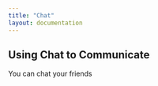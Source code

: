 ```yaml
---
title: "Chat"
layout: documentation
---
```


## Using Chat to Communicate
You can chat your friends

